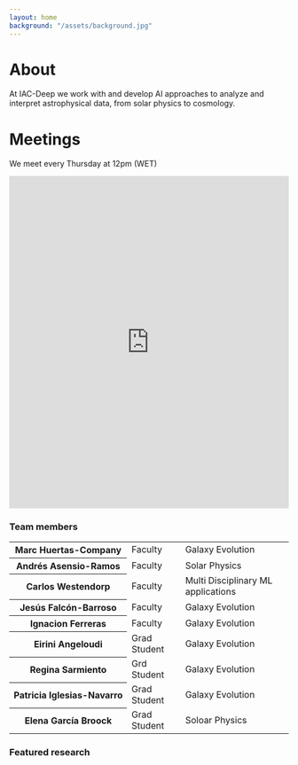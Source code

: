 ```yaml
---
layout: home
background: "/assets/background.jpg"
---
```


# About

At IAC-Deep we work with and develop AI approaches to analyze and interpret astrophysical data, from solar physics to cosmology.
<br>

# Meetings

We meet every Thursday at 12pm (WET)

<style>
.responsive-iframe {
  width: 100%;
  height: 600px; /* or you can use 100vh for full viewport height */
  border: none; /* Optional: Removes the default iframe border */
}
</style>

<iframe class="responsive-iframe" src="https://docs.google.com/spreadsheets/d/e/2PACX-1vSOG3qUlK87cqUNnrQuKIHNU0pl2HNVE6iSyUgnnH5SYjG0pMCnxt11ysdtDgcSq2GS7m-68lP-gPqe/pubhtml?gid=0&single=true&widget=true&headers=false&chrome=false"></iframe>


### Team members


<table class="table table-striped">
  <tbody>      
    <tr>
      <th scope="row"><nobr>Marc Huertas-Company</nobr> </th>
      <td>Faculty</td>
      <td>Galaxy Evolution</td>
    </tr>
    <tr>
      <th scope="row"><nobr>Andrés Asensio-Ramos</nobr> </th>
      <td>Faculty</td>
      <td>Solar Physics</td>
    </tr>     
    <tr>
      <th scope="row"><nobr>Carlos Westendorp</nobr> </th>
      <td>Faculty</td>
      <td>Multi Disciplinary ML applications</td>
    </tr> 
    <tr>
      <th scope="row"><nobr>Jesús Falcón-Barroso</nobr> </th>
      <td>Faculty</td>
      <td>Galaxy Evolution</td>
    </tr>
    <tr>
      <th scope="row"><nobr>Ignacion Ferreras</nobr> </th>
      <td>Faculty</td>
      <td>Galaxy Evolution</td>
    </tr>
    <tr>
      <th scope="row"><nobr>Eirini Angeloudi</nobr> </th>
      <td>Grad Student</td>
      <td>Galaxy Evolution</td>
    </tr>
    <tr>
      <th scope="row"><nobr>Regina Sarmiento</nobr> </th>
      <td>Grd Student</td>
       <td>Galaxy Evolution</td>
    </tr>
    <tr>
      <th scope="row"><nobr>Patricia Iglesias-Navarro</nobr> </th>
      <td>Grad Student</td>
      <td>Galaxy Evolution</td>
    </tr>
    <tr>
      <th scope="row"><nobr>Elena García Broock</nobr> </th>
      <td>Grad Student</td>
      <td>Soloar Physics</td>
    </tr>
    
  </tbody>
</table>


### Featured research


